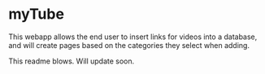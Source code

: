 myTube
======

This webapp allows the end user to insert links for videos into a database, and will create pages based on the categories they select when adding.

This readme blows. Will update soon.

